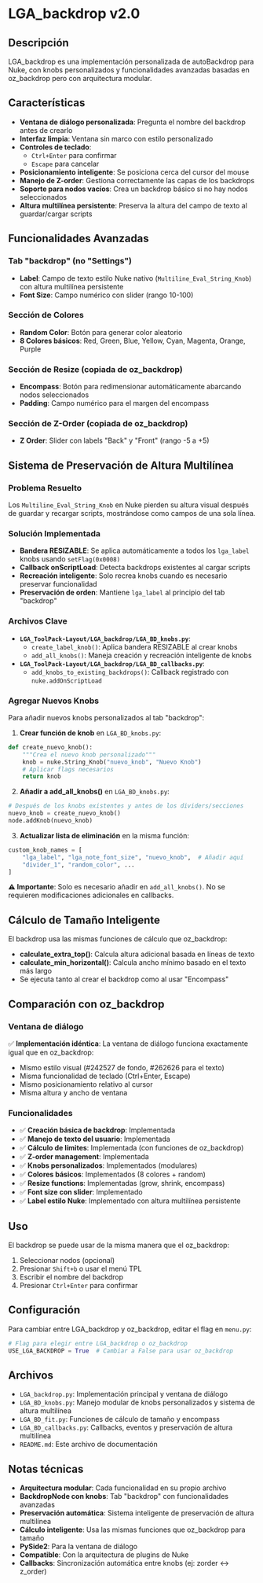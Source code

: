 # LGA_backdrop v2.0

## Descripción

LGA_backdrop es una implementación personalizada de autoBackdrop para Nuke, con knobs personalizados y funcionalidades avanzadas basadas en oz_backdrop pero con arquitectura modular.

## Características

- **Ventana de diálogo personalizada**: Pregunta el nombre del backdrop antes de crearlo
- **Interfaz limpia**: Ventana sin marco con estilo personalizado
- **Controles de teclado**: 
  - `Ctrl+Enter` para confirmar
  - `Escape` para cancelar
- **Posicionamiento inteligente**: Se posiciona cerca del cursor del mouse
- **Manejo de Z-order**: Gestiona correctamente las capas de los backdrops
- **Soporte para nodos vacíos**: Crea un backdrop básico si no hay nodos seleccionados
- **Altura multilínea persistente**: Preserva la altura del campo de texto al guardar/cargar scripts

## Funcionalidades Avanzadas

### Tab "backdrop" (no "Settings")
- **Label**: Campo de texto estilo Nuke nativo (`Multiline_Eval_String_Knob`) con altura multilínea persistente
- **Font Size**: Campo numérico con slider (rango 10-100)

### Sección de Colores
- **Random Color**: Botón para generar color aleatorio
- **8 Colores básicos**: Red, Green, Blue, Yellow, Cyan, Magenta, Orange, Purple

### Sección de Resize (copiada de oz_backdrop)
- **Encompass**: Botón para redimensionar automáticamente abarcando nodos seleccionados
- **Padding**: Campo numérico para el margen del encompass

### Sección de Z-Order (copiada de oz_backdrop)
- **Z Order**: Slider con labels "Back" y "Front" (rango -5 a +5)

## Sistema de Preservación de Altura Multilínea

### Problema Resuelto
Los `Multiline_Eval_String_Knob` en Nuke pierden su altura visual después de guardar y recargar scripts, mostrándose como campos de una sola línea.

### Solución Implementada
- **Bandera RESIZABLE**: Se aplica automáticamente a todos los `lga_label` knobs usando `setFlag(0x0008)`
- **Callback onScriptLoad**: Detecta backdrops existentes al cargar scripts
- **Recreación inteligente**: Solo recrea knobs cuando es necesario preservar funcionalidad
- **Preservación de orden**: Mantiene `lga_label` al principio del tab "backdrop"

### Archivos Clave
- **`LGA_ToolPack-Layout/LGA_backdrop/LGA_BD_knobs.py`**:
  - `create_label_knob()`: Aplica bandera RESIZABLE al crear knobs
  - `add_all_knobs()`: Maneja creación y recreación inteligente de knobs
- **`LGA_ToolPack-Layout/LGA_backdrop/LGA_BD_callbacks.py`**:
  - `add_knobs_to_existing_backdrops()`: Callback registrado con `nuke.addOnScriptLoad`

### Agregar Nuevos Knobs
Para añadir nuevos knobs personalizados al tab "backdrop":

1. **Crear función de knob** en `LGA_BD_knobs.py`:
```python
def create_nuevo_knob():
    """Crea el nuevo knob personalizado"""
    knob = nuke.String_Knob("nuevo_knob", "Nuevo Knob")
    # Aplicar flags necesarios
    return knob
```

2. **Añadir a add_all_knobs()** en `LGA_BD_knobs.py`:
```python
# Después de los knobs existentes y antes de los dividers/secciones
nuevo_knob = create_nuevo_knob()
node.addKnob(nuevo_knob)
```

3. **Actualizar lista de eliminación** en la misma función:
```python
custom_knob_names = [
    "lga_label", "lga_note_font_size", "nuevo_knob",  # Añadir aquí
    "divider_1", "random_color", ...
]
```

**⚠️ Importante**: Solo es necesario añadir en `add_all_knobs()`. No se requieren modificaciones adicionales en callbacks.

## Cálculo de Tamaño Inteligente

El backdrop usa las mismas funciones de cálculo que oz_backdrop:
- **calculate_extra_top()**: Calcula altura adicional basada en líneas de texto
- **calculate_min_horizontal()**: Calcula ancho mínimo basado en el texto más largo
- Se ejecuta tanto al crear el backdrop como al usar "Encompass"

## Comparación con oz_backdrop

### Ventana de diálogo
✅ **Implementación idéntica**: La ventana de diálogo funciona exactamente igual que en oz_backdrop:
- Mismo estilo visual (#242527 de fondo, #262626 para el texto)
- Misma funcionalidad de teclado (Ctrl+Enter, Escape)
- Mismo posicionamiento relativo al cursor
- Misma altura y ancho de ventana

### Funcionalidades
- ✅ **Creación básica de backdrop**: Implementada
- ✅ **Manejo de texto del usuario**: Implementada  
- ✅ **Cálculo de límites**: Implementada (con funciones de oz_backdrop)
- ✅ **Z-order management**: Implementada
- ✅ **Knobs personalizados**: Implementados (modulares)
- ✅ **Colores básicos**: Implementados (8 colores + random)
- ✅ **Resize functions**: Implementadas (grow, shrink, encompass)
- ✅ **Font size con slider**: Implementado
- ✅ **Label estilo Nuke**: Implementado con altura multilínea persistente

## Uso

El backdrop se puede usar de la misma manera que el oz_backdrop:
1. Seleccionar nodos (opcional)
2. Presionar `Shift+b` o usar el menú TPL
3. Escribir el nombre del backdrop
4. Presionar `Ctrl+Enter` para confirmar

## Configuración

Para cambiar entre LGA_backdrop y oz_backdrop, editar el flag en `menu.py`:

```python
# Flag para elegir entre LGA_backdrop o oz_backdrop
USE_LGA_BACKDROP = True  # Cambiar a False para usar oz_backdrop
```

## Archivos

- `LGA_backdrop.py`: Implementación principal y ventana de diálogo
- `LGA_BD_knobs.py`: Manejo modular de knobs personalizados y sistema de altura multilínea
- `LGA_BD_fit.py`: Funciones de cálculo de tamaño y encompass
- `LGA_BD_callbacks.py`: Callbacks, eventos y preservación de altura multilínea
- `README.md`: Este archivo de documentación

## Notas técnicas

- **Arquitectura modular**: Cada funcionalidad en su propio archivo
- **BackdropNode con knobs**: Tab "backdrop" con funcionalidades avanzadas
- **Preservación automática**: Sistema inteligente de preservación de altura multilínea
- **Cálculo inteligente**: Usa las mismas funciones que oz_backdrop para tamaño
- **PySide2**: Para la ventana de diálogo
- **Compatible**: Con la arquitectura de plugins de Nuke
- **Callbacks**: Sincronización automática entre knobs (ej: zorder ↔ z_order) 